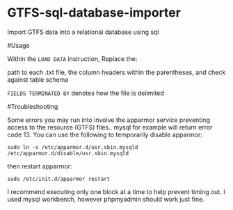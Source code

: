# GTFS-sql-database-importer
Import GTFS data into a relational database using sql


#Usage

Within the ```LOAD DATA``` instruction, Replace the:

path to each .txt file,
the column headers within the parentheses, and check against table schema 


```FIELDS TERMINATED BY``` denotes how the file is delimited

#Troubleshooting

Some errors you may run into involve the apparmor service preventing access to the resource (GTFS) files.. mysql for example will return error code 13. You can use the following to temporarily disable apparmor:

```sudo ln -s /etc/apparmor.d/usr.sbin.mysqld /etc/apparmor.d/disable/usr.sbin.mysqld```

then restart apparmor:

```sudo /etc/init.d/apparmor restart```


I recommend executing only one block at a time to help prevent timing out. I used mysql workbench, however phpmyadmin should work just fine. 
